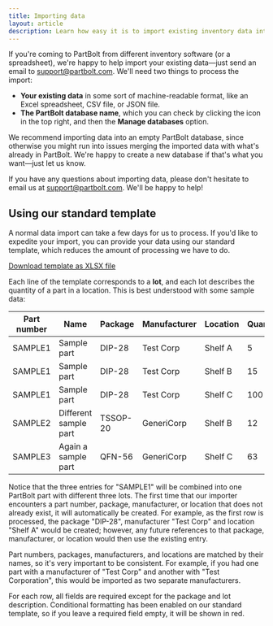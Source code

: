 ```yaml
---
title: Importing data
layout: article
description: Learn how easy it is to import existing inventory data into your PartBolt database.
---
```


If you're coming to PartBolt from different inventory software (or a spreadsheet), we're happy to help import your existing data&mdash;just send an email to [support@partbolt.com](mailto:support@partbolt.com). We'll need two things to process the import:
* **Your existing data** in some sort of machine-readable format, like an Excel spreadsheet, CSV file, or JSON file.
* **The PartBolt database name**, which you can check by clicking the <i class="fas fa-fw fa-database"></i> icon in the top right, and then the **<i class="fas fa-fw fa-cog"></i> Manage databases** option.

We recommend importing data into an empty PartBolt database, since otherwise you might run into issues merging the imported data with what's already in PartBolt. We're happy to create a new database if that's what you want&mdash;just let us know.

If you have any questions about importing data, please don't hesitate to email us at [support@partbolt.com](mailto:support@partbolt.com). We'll be happy to help!

## Using our standard template
A normal data import can take a few days for us to process. If you'd like to expedite your import, you can provide your data using our standard template, which reduces the amount of processing we have to do.

<a href="/img/importing-data/PartBolt Standard Template.xlsx"><i class="fas fa-fw fa-download"></i> Download template as XLSX file</a>

Each line of the template corresponds to a **lot**, and each lot describes the quantity of a part in a location. This is best understood with some sample data:

| Part number | Name                  | Package  | Manufacturer | Location | Quantity | Lot description            |
| ----------- | --------------------- | -------- | ------------ | -------- | -------- | -------------------------- |
| SAMPLE1     | Sample part           | DIP-28   | Test Corp    | Shelf A  | 5        | Order #1234                |
| SAMPLE1     | Sample part           | DIP-28   | Test Corp    | Shelf B  | 15       |                            |
| SAMPLE1     | Sample part           | DIP-28   | Test Corp    | Shelf C  | 100      |                            |
| SAMPLE2     | Different sample part | TSSOP-20 | GeneriCorp   | Shelf B  | 12       |                            |
| SAMPLE3     | Again a sample part   | QFN-56   | GeneriCorp   | Shelf C  | 63       | Quantity may be inaccurate |

Notice that the three entries for "SAMPLE1" will be combined into one PartBolt part with different three lots. The first time that our importer encounters a part number, package, manufacturer, or location that does not already exist, it will automatically be created. For example, as the first row is processed, the package "DIP-28", manufacturer "Test Corp" and location "Shelf A" would be created; however, any future references to that package, manufacturer, or location would then use the existing entry.

Part numbers, packages, manufacturers, and locations are matched by their names, so it's very important to be consistent. For example, if you had one part with a manufacturer of "Test Corp" and another with "Test Corporation", this would be imported as two separate manufacturers.

For each row, all fields are required except for the package and lot description. Conditional formatting has been enabled on our standard template, so if you leave a required field empty, it will be shown in red.